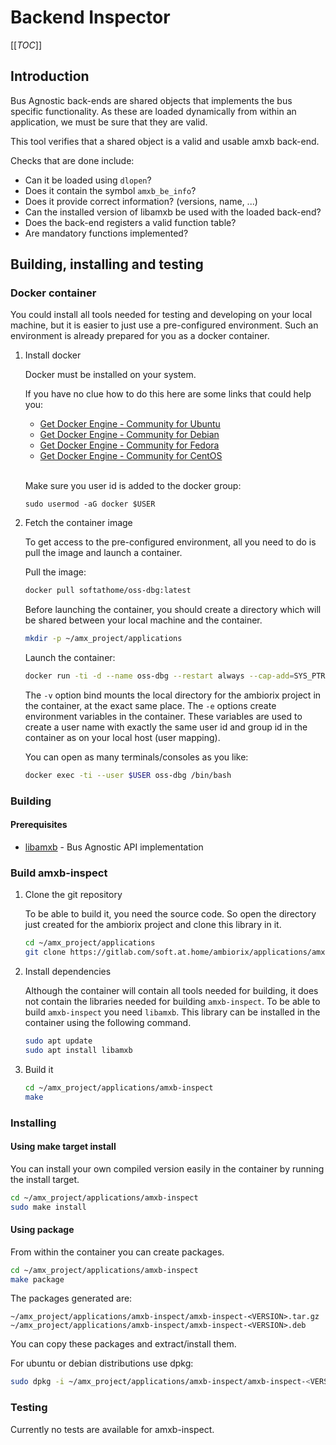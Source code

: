 # Backend Inspector 

[[_TOC_]]

## Introduction

Bus Agnostic back-ends are shared objects that implements the bus specific functionality.
As these are loaded dynamically from within an application, we must be sure that they are valid.

This tool verifies that a shared object is a valid and usable amxb back-end.

Checks that are done include:

- Can it be loaded using `dlopen`?
- Does it contain the symbol `amxb_be_info`?
- Does it provide correct information? (versions, name, ...)
- Can the installed version of libamxb be used with the loaded back-end?
- Does the back-end registers a valid function table?
- Are mandatory functions implemented? 

## Building, installing and testing

### Docker container

You could install all tools needed for testing and developing on your local machine, but it is easier to just use a pre-configured environment. Such an environment is already prepared for you as a docker container.

1. Install docker

    Docker must be installed on your system.

    If you have no clue how to do this here are some links that could help you:

    - [Get Docker Engine - Community for Ubuntu](https://docs.docker.com/install/linux/docker-ce/ubuntu/)
    - [Get Docker Engine - Community for Debian](https://docs.docker.com/install/linux/docker-ce/debian/)
    - [Get Docker Engine - Community for Fedora](https://docs.docker.com/install/linux/docker-ce/fedora/)
    - [Get Docker Engine - Community for CentOS](https://docs.docker.com/install/linux/docker-ce/centos/)  <br /><br />
    
    Make sure you user id is added to the docker group:

    ```
    sudo usermod -aG docker $USER
    ```

1. Fetch the container image

    To get access to the pre-configured environment, all you need to do is pull the image and launch a container.

    Pull the image:

    ```bash
    docker pull softathome/oss-dbg:latest
    ```

    Before launching the container, you should create a directory which will be shared between your local machine and the container.

    ```bash
    mkdir -p ~/amx_project/applications
    ```

    Launch the container:

    ```bash
    docker run -ti -d --name oss-dbg --restart always --cap-add=SYS_PTRACE --sysctl net.ipv6.conf.all.disable_ipv6=1 -e "USER=$USER" -e "UID=$(id -u)" -e "GID=$(id -g)" -v ~/amx_project/:/home/$USER/amx_project/ softathome/oss-dbg:latest
    ```

    The `-v` option bind mounts the local directory for the ambiorix project in the container, at the exact same place.
    The `-e` options create environment variables in the container. These variables are used to create a user name with exactly the same user id and group id in the container as on your local host (user mapping).

    You can open as many terminals/consoles as you like:

    ```bash
    docker exec -ti --user $USER oss-dbg /bin/bash
    ```

### Building

#### Prerequisites

- [libamxb](https://gitlab.com/soft.at.home/ambiorix/libraries/libamxb) - Bus Agnostic API implementation

### Build amxb-inspect

1. Clone the git repository

    To be able to build it, you need the source code. So open the directory just created for the ambiorix project and clone this library in it.

    ```bash
    cd ~/amx_project/applications
    git clone https://gitlab.com/soft.at.home/ambiorix/applications/amxb-inspect.git
    ```

1. Install dependencies

    Although the container will contain all tools needed for building, it does not contain the libraries needed for building `amxb-inspect`. To be able to build `amxb-inspect` you need `libamxb`. This library can be installed in the container using the following command.

    ```bash
    sudo apt update
    sudo apt install libamxb
    ```

1. Build it

    ```bash
    cd ~/amx_project/applications/amxb-inspect
    make
    ```

### Installing

#### Using make target install

You can install your own compiled version easily in the container by running the install target.

```bash
cd ~/amx_project/applications/amxb-inspect
sudo make install
```

#### Using package

From within the container you can create packages.

```bash
cd ~/amx_project/applications/amxb-inspect
make package
```

The packages generated are:

```
~/amx_project/applications/amxb-inspect/amxb-inspect-<VERSION>.tar.gz
~/amx_project/applications/amxb-inspect/amxb-inspect-<VERSION>.deb
```

You can copy these packages and extract/install them.

For ubuntu or debian distributions use dpkg:

```bash
sudo dpkg -i ~/amx_project/applications/amxb-inspect/amxb-inspect-<VERSION>.deb
```

### Testing

Currently no tests are available for amxb-inspect.
